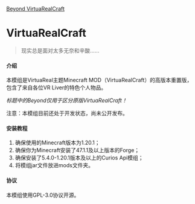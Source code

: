 [Beyond VirtuaRealCraft](docs/image/beyond_vrc.png)

# VirtuaRealCraft

> 现实总是面对太多无奈和辛酸……

#### 介绍

本模组是VirtuaReal主题Minecraft MOD（VirtuaRealCraft）的高版本重置版，包含了来自各位VR Liver的特色个人物品。

 _标题中的Beyond仅用于区分原版VirtuaRealCraft！_ 

注意：本模组目前还处于开发状态，尚未公开发布。


#### 安装教程

1.  确保使用的Minecraft版本为1.20.1；
2.  确保你为Minecraft安装了47.1.1及以上版本的Forge；
3.  确保安装了5.4.0-1.20.1版本及以上的Curios Api模组；
4.  将模组jar文件放进mods文件夹。

#### 协议

本模组使用GPL-3.0协议开源。